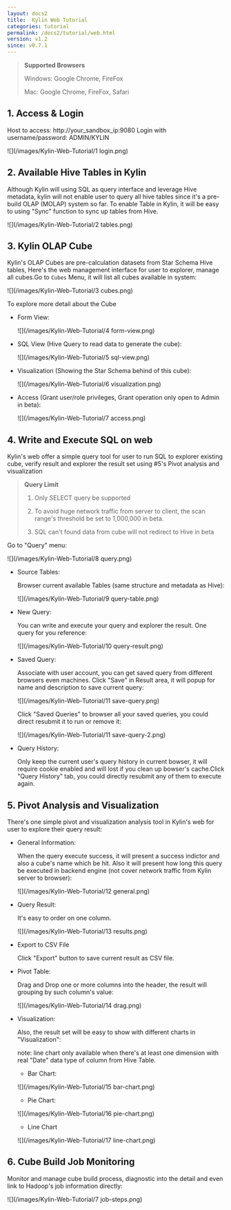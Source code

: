 ```yaml
---
layout: docs2
title:  Kylin Web Tutorial
categories: tutorial
permalink: /docs2/tutorial/web.html
version: v1.2
since: v0.7.1
---
```


> **Supported Browsers**
> 
> Windows: Google Chrome, FireFox
> 
> Mac: Google Chrome, FireFox, Safari

## 1. Access & Login
Host to access: http://your_sandbox_ip:9080
Login with username/password: ADMIN/KYLIN

![](/images/Kylin-Web-Tutorial/1 login.png)

## 2. Available Hive Tables in Kylin
Although Kylin will using SQL as query interface and leverage Hive metadata, kylin will not enable user to query all hive tables since it's a pre-build OLAP (MOLAP) system so far. To enable Table in Kylin, it will be easy to using "Sync" function to sync up tables from Hive.

![](/images/Kylin-Web-Tutorial/2 tables.png)

## 3. Kylin OLAP Cube
Kylin's OLAP Cubes are pre-calculation datasets from Star Schema Hive tables, Here's the web management interface for user to explorer, manage all cubes.Go to `Cubes` Menu, it will list all cubes available in system:

![](/images/Kylin-Web-Tutorial/3 cubes.png)

To explore more detail about the Cube

* Form View:

   ![](/images/Kylin-Web-Tutorial/4 form-view.png)

* SQL View (Hive Query to read data to generate the cube):

   ![](/images/Kylin-Web-Tutorial/5 sql-view.png)

* Visualization (Showing the Star Schema behind of this cube):

   ![](/images/Kylin-Web-Tutorial/6 visualization.png)

* Access (Grant user/role privileges, Grant operation only open to Admin in beta):

   ![](/images/Kylin-Web-Tutorial/7 access.png)

## 4. Write and Execute SQL on web
Kylin's web offer a simple query tool for user to run SQL to explorer existing cube, verify result and explorer the result set using #5's Pivot analysis and visualization

> **Query Limit**
> 
> 1. Only SELECT query be supported
> 
> 2. To avoid huge network traffic from server to client, the scan range's threshold be set to 1,000,000 in beta.
> 
> 3. SQL can't found data from cube will not redirect to Hive in beta

Go to "Query" menu:

![](/images/Kylin-Web-Tutorial/8 query.png)

* Source Tables:

   Browser current available Tables (same structure and metadata as Hive):
  
   ![](/images/Kylin-Web-Tutorial/9 query-table.png)

* New Query:

   You can write and execute your query and explorer the result. One query for you reference:

   ![](/images/Kylin-Web-Tutorial/10 query-result.png)

* Saved Query:

   Associate with user account, you can get saved query from different browsers even machines.
   Click "Save" in Result area, it will popup for name and description to save current query:

   ![](/images/Kylin-Web-Tutorial/11 save-query.png)

   Click "Saved Queries" to browser all your saved queries, you could direct resubmit it to run or remove it:

   ![](/images/Kylin-Web-Tutorial/11 save-query-2.png)

* Query History:

   Only keep the current user's query history in current bowser, it will require cookie enabled and will lost if you clean up bowser's cache.Click "Query History" tab, you could directly resubmit any of them to execute again.

## 5. Pivot Analysis and Visualization
There's one simple pivot and visualization analysis tool in Kylin's web for user to explore their query result:

* General Information:

   When the query execute success, it will present a success indictor and also a cube's name which be hit. 
   Also it will present how long this query be executed in backend engine (not cover network traffic from Kylin server to browser):

   ![](/images/Kylin-Web-Tutorial/12 general.png)

* Query Result:

   It's easy to order on one column.

   ![](/images/Kylin-Web-Tutorial/13 results.png)

* Export to CSV File

   Click "Export" button to save current result as CSV file.

* Pivot Table:

   Drag and Drop one or more columns into the header, the result will grouping by such column's value:

   ![](/images/Kylin-Web-Tutorial/14 drag.png)

* Visualization:

   Also, the result set will be easy to show with different charts in "Visualization":

   note: line chart only available when there's at least one dimension with real "Date" data type of column from Hive Table.

   * Bar Chart:

   ![](/images/Kylin-Web-Tutorial/15 bar-chart.png)
   
   * Pie Chart:

   ![](/images/Kylin-Web-Tutorial/16 pie-chart.png)

   * Line Chart

   ![](/images/Kylin-Web-Tutorial/17 line-chart.png)

## 6. Cube Build Job Monitoring
Monitor and manage cube build process, diagnostic into the detail and even link to Hadoop's job information directly:

![](/images/Kylin-Web-Tutorial/7 job-steps.png)
